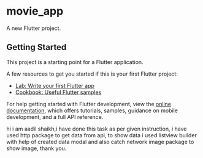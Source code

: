 # movie_app

A new Flutter project.

## Getting Started

This project is a starting point for a Flutter application.

A few resources to get you started if this is your first Flutter project:

- [Lab: Write your first Flutter app](https://docs.flutter.dev/get-started/codelab)
- [Cookbook: Useful Flutter samples](https://docs.flutter.dev/cookbook)

For help getting started with Flutter development, view the
[online documentation](https://docs.flutter.dev/), which offers tutorials,
samples, guidance on mobile development, and a full API reference.


hi i am aadil shaikh,i have done this task as per given instruction,
i have used http package to get data from api, to show data i used listview builder with help of created data modal and also catch network image package to show image,
thank you.

